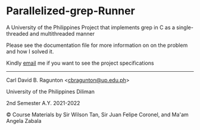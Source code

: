 # Parallelized-grep-Runner
A University of the Philippines Project that implements grep in C as a single-threaded and multithreaded manner

Please see the documentation file for more information on on the problem and how I solved it.

Kindly [email](cbragunton@up.edu.ph) me if you want to see the project specifications

---
Carl David B. Ragunton \<cbragunton@up.edu.ph\>

University of the Philippines Diliman

2nd Semester A.Y. 2021-2022

© Course Materials by Sir Wilson Tan, Sir Juan Felipe Coronel, and Ma'am Angela Zabala
